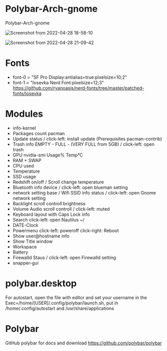 # Polybar-Arch-gnome
Polybar-Arch-gnome

![Screenshot from 2022-04-28 18-58-10](https://user-images.githubusercontent.com/103053714/165817245-0391f8ab-546c-471b-aacb-9cc1d5ae463f.png)

![Screenshot from 2022-04-28 21-09-42](https://user-images.githubusercontent.com/103053714/165837280-a47aef6f-1ab6-4167-83ee-7de31e404fbf.png)


# Fonts 
- font-0 = "SF Pro Display:antialias=true:pixelsize=10;2"
- font-1 = "Iosevka Nerd Font:pixelsize=12;3" https://github.com/ryanoasis/nerd-fonts/tree/master/patched-fonts/Iosevka


# Modules
- info-kernel 
- Packages count pacman
- Update status / click-left: install update (Prerequisites pacman-contrib) 
- Trash info EMPTY - FULL - (VERY FULL from 5GB) /  click-left: open trash 
- GPU nvidia-smi Usage% Temp°C
- RAM + SWAP
- CPU used
- Temperature
- SSD usage 
- Redshift on/off / Scroll change temperature
- Bluetooth info device / click-left: open blueman setting
- network setting base / Wifi SSID info status / click-left: open Gnome network setting
- Backlight scroll controll brightness
- Volume Audio scroll controll / click-left: muted
- Keyboard layout with Caps Lock info
- Search click-left: open Nautilus ~/
- DATE-Clock
- Powermenu click-left: poweroff click-right: Reboot
- Show user@hostname info
- Show Title window
- Workspace
- Battery
- Firewalld Staus / click-left: open Firewalld setting
- snapper-gui


# polybar.desktop
For autostart, open the file with editor and set your username in the Exec=/home/[USER]/.config/polybar/launch.sh, put in /home/.config/autostart and /usr/share/applications 

# Polybar
GitHub polybar for docs and download https://github.com/polybar/polybar


